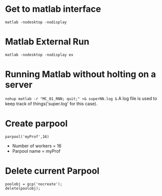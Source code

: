 
# Get to matlab interface 
```matlab -nodesktop -nodisplay ```

# Matlab External Run
 ```matlab -nodesktop -nodisplay ex ```
 
# Running Matlab without holting on a server 
```nohup matlab -r "MC_01_RNN; quit;" >& superNN.log &```
A log file is used to keep track of things('super.log' for this case).
 
 # Create parpool 
 ```
parpool('myProf',16)
```
- Number of workers = 16
- Parpool name = myProf
 
 
 
 # Delete current Parpool 
 ```
 poolobj = gcp('nocreate');
 delete(poolobj);
 ```

